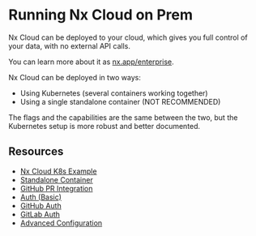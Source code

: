 # Running Nx Cloud on Prem

Nx Cloud can be deployed to your cloud, which gives you full control of your data, with no external API calls.

You can learn more about it as [nx.app/enterprise](https://nx.app/enterprise).

Nx Cloud can be deployed in two ways:

- Using Kubernetes (several containers working together)
- Using a single standalone container (NOT RECOMMENDED)

The flags and the capabilities are the same between the two, but the Kubernetes setup is more robust and better
documented.

## Resources

- [Nx Cloud K8s Example](https://github.com/nrwl/nxcloud-k8s-setup)
- [Standalone Container](/nx-cloud/private-cloud/standalone)
- [GitHub PR Integration](/nx-cloud/private-cloud/github)
- [Auth (Basic)](/nx-cloud/private-cloud/auth-single-admin)
- [GitHub Auth](/nx-cloud/private-cloud/auth-github)
- [GitLab Auth](/nx-cloud/private-cloud/auth-gitlab)
- [Advanced Configuration](/nx-cloud/private-cloud/advanced-config)
